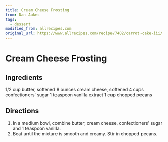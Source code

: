 ```yaml
---
title: Cream Cheese Frosting
from: Dan Aukes
tags:
  - dessert
modified_from: allrecipes.com
original_url: https://www.allrecipes.com/recipe/7402/carrot-cake-iii/
---
```


# Cream Cheese Frosting

## Ingredients

1/2 cup butter, softened
8 ounces cream cheese,
softened
4 cups confectioners' sugar
1 teaspoon vanilla extract
1 cup chopped pecans

## Directions

1. In a medium bowl, combine butter, cream cheese, confectioners' sugar and 1 teaspoon vanilla. 
1. Beat until the mixture is smooth and creamy. Stir in chopped pecans.